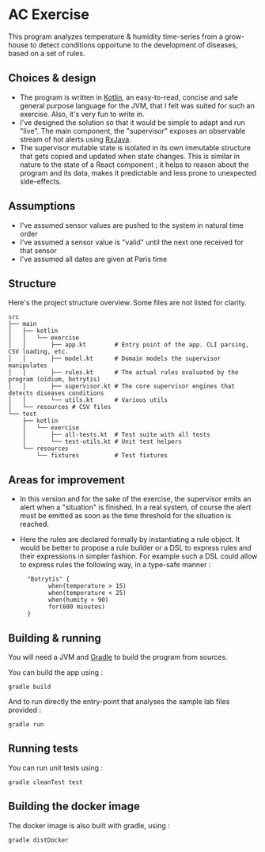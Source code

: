 AC Exercise
===========

This program analyzes temperature & humidity time-series from a grow-house to detect conditions opportune
to the development of diseases, based on a set of rules.

Choices & design
----------------

* The program is written in [Kotlin](kotlinlang.org), an easy-to-read, concise and safe general
purpose language for the JVM, that I felt was suited for such an exercise. Also, it's very fun to write in.
* I've designed the solution so that it would be simple to adapt and run "live". The main component,
the "supervisor" exposes an observable stream of hot alerts using [RxJava](https://github.com/ReactiveX/RxJava).
* The supervisor mutable state is isolated in its own immutable structure that gets copied and updated when state
 changes. This is similar in nature to the state of a React component ; it helps to reason about the program and its
 data, makes it predictable and less prone to unexpected side-effects.

Assumptions
-----------

* I've assumed sensor values are pushed to the system in natural time order
* I've assumed a sensor value is "valid" until the next one received for that sensor
* I've assumed all dates are given at Paris time

Structure
---------

Here's the project structure overview. Some files are not listed for clarity.

```
src
├── main
│   ├── kotlin
│   │   └── exercise
│   │       ├── app.kt        # Entry point of the app. CLI parsing, CSV loading, etc.
│   │       ├── model.kt      # Domain models the supervisor manipulates
│   │       ├── rules.kt      # The actual rules evaluated by the program (oïdium, botrytis)
│   │       ├── supervisor.kt # The core supervisor engines that detects diseases conditions
│   │       └── utils.kt      # Various utils
│   └── resources # CSV files
└── test
    ├── kotlin
    │   └── exercise
    │       ├── all-tests.kt  # Test suite with all tests
    │       └── test-utils.kt # Unit test helpers
    └── resources
        └── fixtures          # Test fixtures
```

Areas for improvement
---------------------

* In this version and for the sake of the exercise, the supervisor emits an alert when a "situation"
 is finished. In a real system, of course the alert must be emitted as soon as the time threshold
 for the situation is reached.
* Here the rules are declared formally by instantiating a rule object. It would be better to propose
 a rule builder or a DSL to express rules and their expressions in simpler fashion.
 For example such a DSL could allow to express rules the following way, in a type-safe manner :

        "Botrytis" {
			  when(temperature > 15)
			  when(temperature < 25)
			  when(humity > 90)
			  for(600 minutes)
        }

Building & running
------------------

You will need a JVM and [Gradle](https://gradle.org/gradle-download/) to build the program from sources.

You can build the app using :

```
gradle build
```

And to run directly the entry-point that analyses the sample lab files provided :

```
gradle run
```

Running tests
-------------

You can run unit tests using :

```
gradle cleanTest test
```

Building the docker image
-------------------------

The docker image is also built with gradle, using :

```
gradle distDocker
```

